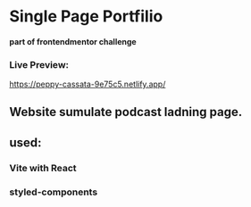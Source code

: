 # Single Page Portfilio

#### part of frontendmentor challenge

### Live Preview:

https://peppy-cassata-9e75c5.netlify.app/

## Website sumulate podcast ladning page.

## used:

### Vite with React

### styled-components


